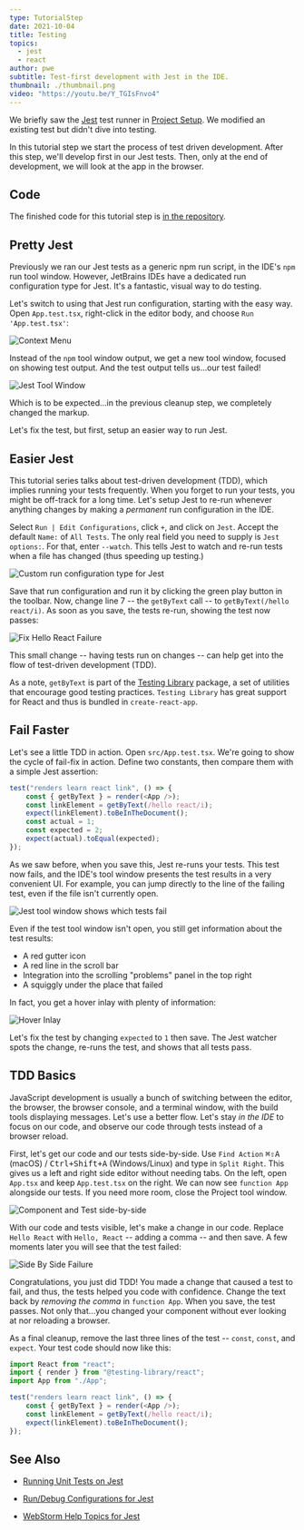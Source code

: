 ```yaml
---
type: TutorialStep
date: 2021-10-04
title: Testing
topics:
  - jest
  - react
author: pwe
subtitle: Test-first development with Jest in the IDE.
thumbnail: ./thumbnail.png
video: "https://youtu.be/Y_TGIsFnvo4"
---
```


We briefly saw the [Jest](/tags/jest/) test runner in [Project Setup](../project_setup/).
We modified an existing test but didn't dive into testing.

In this tutorial step we start the process of test driven development.
After this step, we'll develop first in our Jest tests.
Then, only at the end of development, we will look at the app in the browser.

## Code

The finished code for this tutorial step is
[in the repository](https://github.com/jetbrains/guide/tree/main/site/javascript/demos/tutorials/react_typescript_tdd/testing).

## Pretty Jest

Previously we ran our Jest tests as a generic npm run script, in the IDE's `npm` run tool window.
However, JetBrains IDEs have a dedicated run configuration type for Jest.
It's a fantastic, visual way to do testing.

Let's switch to using that Jest run configuration, starting with the easy way.
Open `App.test.tsx`, right-click in the editor body, and choose `Run 'App.test.tsx'`:

![Context Menu](./screenshots/context_menu.png)

Instead of the `npm` tool window output, we get a new tool window, focused on showing test output.
And the test output tells us...our test failed!

![Jest Tool Window](./screenshots/jest_tool_window.png)

Which is to be expected...in the previous cleanup step, we completely changed the markup.

Let's fix the test, but first, setup an easier way to run Jest.

## Easier Jest

This tutorial series talks about test-driven development (TDD), which implies running your tests frequently.
When you forget to run your tests, you might be off-track for a long time.
Let's setup Jest to re-run whenever anything changes by making a _permanent_ run configuration in the IDE.

Select `Run | Edit Configurations`, click `+`, and click on `Jest`.
Accept the default `Name:` of `All Tests`. The only real field you need to supply is `Jest options:`.
For that, enter `--watch`.
This tells Jest to watch and re-run tests when a file has changed (thus speeding up testing.)

![Custom run configuration type for Jest](./screenshots/jest_config.png)

Save that run configuration and run it by clicking the green play button in the toolbar.
Now, change line 7 -- the `getByText` call -- to `getByText(/hello react/i)`.
As soon as you save, the tests re-run, showing the test now passes:

![Fix Hello React Failure](./screenshots/fix_hello_react_failure.png)

This small change -- having tests run on changes -- can help get into the flow of test-driven development (TDD).

As a note, `getByText` is part of the [Testing Library](https://testing-library.com) package, a set of utilities that encourage good testing practices.
`Testing Library` has great support for React and thus is bundled in `create-react-app`.

## Fail Faster

Let's see a little TDD in action.
Open `src/App.test.tsx`.
We're going to show the cycle of fail-fix in action.
Define two constants, then compare them with a simple Jest assertion:

```typescript {5,6,7}
test("renders learn react link", () => {
	const { getByText } = render(<App />);
	const linkElement = getByText(/hello react/i);
	expect(linkElement).toBeInTheDocument();
	const actual = 1;
	const expected = 2;
	expect(actual).toEqual(expected);
});
```

As we saw before, when you save this, Jest re-runs your tests.
This test now fails, and the IDE's tool window presents the test results in a very convenient UI.
For example, you can jump directly to the line of the failing test, even if the file isn't currently open.

![Jest tool window shows which tests fail](./screenshots/failed_assertion.png)

Even if the test tool window isn't open, you still get information about the test results:

- A red gutter icon
- A red line in the scroll bar
- Integration into the scrolling "problems" panel in the top right
- A squiggly under the place that failed

In fact, you get a hover inlay with plenty of information:

![Hover Inlay](./screenshots/hover_inlay.png)

Let's fix the test by changing `expected` to `1` then save.
The Jest watcher spots the change, re-runs the test, and shows that all tests pass.

## TDD Basics

JavaScript development is usually a bunch of switching between the editor, the browser, the browser console, and a terminal window, with the build tools displaying messages. Let's use a better flow.
Let's stay _in the IDE_ to focus on our code, and observe our code through tests instead of a browser reload.

First, let's get our code and our tests side-by-side.
Use `Find Action` <kbd>⌘⇧A</kbd> (macOS) / <kbd>Ctrl+Shift+A</kbd> (Windows/Linux) and type in `Split Right`.
This gives us a left and right side editor without needing tabs.
On the left, open `App.tsx` and keep `App.test.tsx` on the right.
We can now see `function App` alongside our tests.
If you need more room, close the Project tool window.

![Component and Test side-by-side](./screenshots/side_by_side.png)

With our code and tests visible, let's make a change in our code.
Replace `Hello React` with `Hello, React` -- adding a comma -- and then save.
A few moments later you will see that the test failed:

![Side By Side Failure](./screenshots/side_by_side_failed.png)

Congratulations, you just did TDD!
You made a change that caused a test to fail, and thus, the tests helped you code with confidence.
Change the text back by _removing the comma_ in `function App`.
When you save, the test passes.
Not only that...you changed your component without ever looking at nor reloading a browser.

As a final cleanup, remove the last three lines of the test -- `const`, `const`, and `expect`.
Your test code should now like this:

```typescript
import React from "react";
import { render } from "@testing-library/react";
import App from "./App";

test("renders learn react link", () => {
	const { getByText } = render(<App />);
	const linkElement = getByText(/hello react/i);
	expect(linkElement).toBeInTheDocument();
});
```

## See Also

- [Running Unit Tests on Jest](https://www.jetbrains.com/help/webstorm/running-unit-tests-on-jest.html)

- [Run/Debug Configurations for Jest](https://www.jetbrains.com/help/webstorm/run-debug-configuration-jest.html)

- [WebStorm Help Topics for Jest](https://blog.jetbrains.com/webstorm/tag/jest/)
